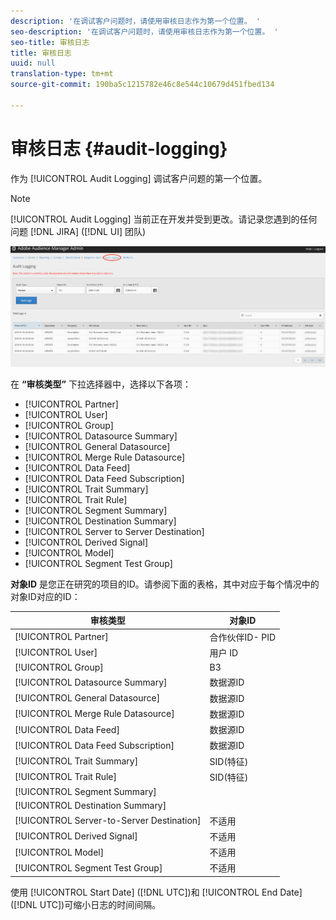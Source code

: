 ```yaml
---
description: '在调试客户问题时，请使用审核日志作为第一个位置。 '
seo-description: '在调试客户问题时，请使用审核日志作为第一个位置。 '
seo-title: 审核日志
title: 审核日志
uuid: null
translation-type: tm+mt
source-git-commit: 190ba5c1215782e46c8e544c10679d451fbed134

---
```



# 审核日志 {#audit-logging}

作为 [!UICONTROL  Audit Logging] 调试客户问题的第一个位置。

> [!NOTE]
>
>[!UICONTROL Audit Logging] 当前正在开发并受到更改。请记录您遇到的任何问题 [!DNL JIRA] ([!DNL UI] 团队)

![审核日志视图](assets/audit-logging-img.png)

在 **“审核类型”** 下拉选择器中，选择以下各项：

* [!UICONTROL Partner]
* [!UICONTROL User]
* [!UICONTROL Group]
* [!UICONTROL Datasource Summary]
* [!UICONTROL General Datasource]
* [!UICONTROL Merge Rule Datasource]
* [!UICONTROL Data Feed]
* [!UICONTROL Data Feed Subscription]
* [!UICONTROL Trait Summary]
* [!UICONTROL Trait Rule]
* [!UICONTROL Segment Summary]
* [!UICONTROL Destination Summary]
* [!UICONTROL Server to Server Destination]
* [!UICONTROL Derived Signal]
* [!UICONTROL Model]
* [!UICONTROL Segment Test Group]

**对象ID** 是您正在研究的项目的ID。请参阅下面的表格，其中对应于每个情况中的对象ID对应的ID：

| 审核类型 | 对象ID |
---------|----------|
| [!UICONTROL Partner] | 合作伙伴ID- PID |
| [!UICONTROL User] | 用户 ID |
| [!UICONTROL Group] | B3 |
| [!UICONTROL Datasource Summary] | 数据源ID |
| [!UICONTROL General Datasource] | 数据源ID |
| [!UICONTROL Merge Rule Datasource] | 数据源ID |
| [!UICONTROL Data Feed] | 数据源ID |
| [!UICONTROL Data Feed Subscription] | 数据源ID |
| [!UICONTROL Trait Summary] | SID(特征) |
| [!UICONTROL Trait Rule] | SID(特征) |
| [!UICONTROL Segment Summary] |  |
| [!UICONTROL Destination Summary] |  |
| [!UICONTROL Server-to-Server Destination] | 不适用 |
| [!UICONTROL Derived Signal] | 不适用 |
| [!UICONTROL Model] | 不适用 |
| [!UICONTROL Segment Test Group] | 不适用 |

使用 [!UICONTROL Start Date] ([!DNL UTC])和 [!UICONTROL End Date] ([!DNL UTC])可缩小日志的时间间隔。